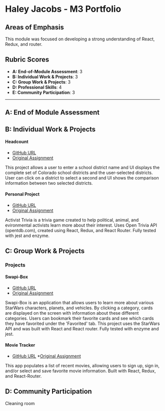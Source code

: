 # Haley Jacobs - M3 Portfolio

## Areas of Emphasis

This module was focused on developing a strong understanding of React, Redux, and router.

## Rubric Scores

* **A: End-of-Module Assessment**: 3
* **B: Individual Work & Projects**: 3
* **C: Group Work & Projects**: 3
* **D: Professional Skills**: 4
* **E: Community Participation**: 3

-----------------------

## A: End of Module Assessment

## B: Individual Work & Projects

#### Headcount

* [GitHub URL](https://github.com/hljacobs5/headcount2.0)
* [Original Assignment](https://github.com/turingschool-examples/headcount2.0)

This project allows a user to enter a school district name and UI displays the complete set of Colorado school districts and the user-selected districts. User can click on a district to select a second and UI shows the comparison information between two selected districts.

#### Personal Project

* [GitHub URL]()
* [Original Assignment]()

Activist Trivia is a trivia game created to help political, animal, and evironmental activists learn more about their interest. Uses Open Trivia API (opentdb.com), created using React, Redux, and React Router. Fully tested with jest and enzyme.

## C: Group Work & Projects

### Projects

#### Swapi-Box

* [GitHub URL](https://github.com/hljacobs5/hj-fl-SWAPI-Box)
* [Original Assignment](http://frontend.turing.io/projects/swapi-box.html)

Swapi-Box is an application that allows users to learn more about various StarWars characters, planets, and vehicles. By clicking a category, cards are displayed on the screen with information about these different categories. Users can bookmark their favorite cards and see which cards they have favorited under the 'Favorited' tab. This project uses the StarWars API and was built with React and React router. Fully tested with enzyme and jest.

#### Movie Tracker

* [GitHub URL](https://github.com/christopherchateau/movie-tracker)
*[Original Assignment](https://github.com/turingschool-examples/movie-tracker)

This app populates a list of recent movies, allowing users to sign up, sign in, and/or select and save favorite movie information. Built with React, Redux, and React-Router.

## D: Community Participation

Cleaning room
